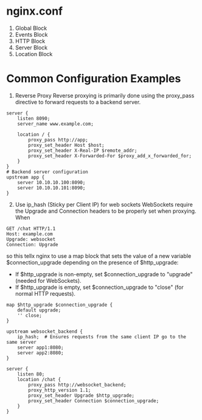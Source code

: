 # nginx.conf

1. Global Block
2. Events Block
3. HTTP Block
4. Server Block
5. Location Block

# Common Configuration Examples

1. Reverse Proxy
   Reverse proxying is primarily done using the proxy_pass directive to forward requests to a backend server.

```
server {
    listen 8090;
    server_name www.example.com;

    location / {
        proxy_pass http://app;
        proxy_set_header Host $host;
        proxy_set_header X-Real-IP $remote_addr;
        proxy_set_header X-Forwarded-For $proxy_add_x_forwarded_for;
    }
}
# Backend server configuration
upstream app {
    server 10.10.10.100:8090;
    server 10.10.10.101:8090;
}
```

2. Use ip_hash (Sticky per Client IP) for web sockets
WebSockets require the Upgrade and Connection headers to be properly set when proxying. When
```
GET /chat HTTP/1.1
Host: example.com
Upgrade: websocket
Connection: Upgrade
```
so this tellx nginx to use a map block that sets the value of a new variable $connection_upgrade depending on the presence of $http_upgrade:
- If $http_upgrade is non-empty, set $connection_upgrade to "upgrade" (needed for WebSockets).
- If $http_upgrade is empty, set $connection_upgrade to "close" (for normal HTTP requests).
```
map $http_upgrade $connection_upgrade {
    default upgrade;
    '' close;
}

upstream websocket_backend {
    ip_hash;  # Ensures requests from the same client IP go to the same server
    server app1:8080;
    server app2:8080;
}

server {
    listen 80;
    location /chat {
        proxy_pass http://websocket_backend;
        proxy_http_version 1.1;
        proxy_set_header Upgrade $http_upgrade;
        proxy_set_header Connection $connection_upgrade;
    }
}
```
